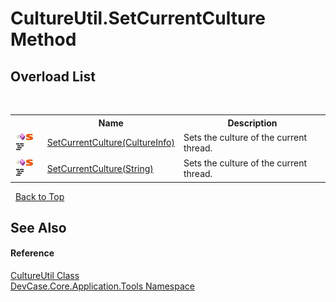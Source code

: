# CultureUtil.SetCurrentCulture Method 
 


## Overload List
&nbsp;<table><tr><th></th><th>Name</th><th>Description</th></tr><tr><td>![Public method](media/pubmethod.gif "Public method")![Static member](media/static.gif "Static member")![Code example](media/CodeExample.png "Code example")</td><td><a href="M_DevCase_Core_Application_Tools_CultureUtil_SetCurrentCulture">SetCurrentCulture(CultureInfo)</a></td><td>
Sets the culture of the current thread.</td></tr><tr><td>![Public method](media/pubmethod.gif "Public method")![Static member](media/static.gif "Static member")![Code example](media/CodeExample.png "Code example")</td><td><a href="M_DevCase_Core_Application_Tools_CultureUtil_SetCurrentCulture_1">SetCurrentCulture(String)</a></td><td>
Sets the culture of the current thread.</td></tr></table>&nbsp;
<a href="#cultureutil.setcurrentculture-method">Back to Top</a>

## See Also


#### Reference
<a href="T_DevCase_Core_Application_Tools_CultureUtil">CultureUtil Class</a><br /><a href="N_DevCase_Core_Application_Tools">DevCase.Core.Application.Tools Namespace</a><br />